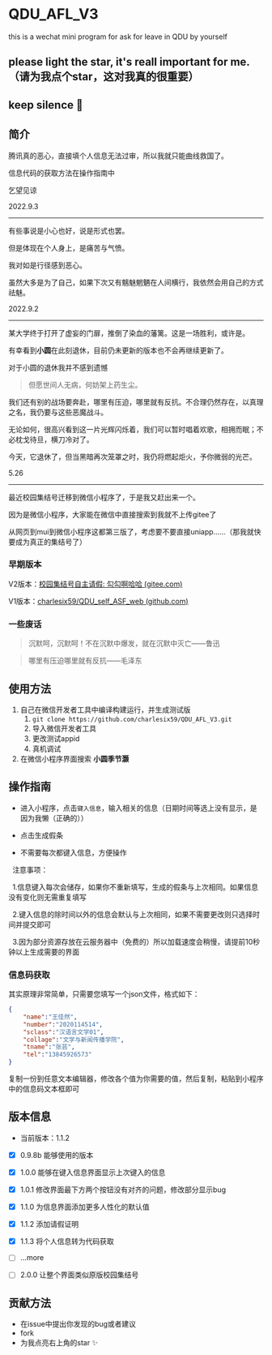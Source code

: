 # QDU_AFL_V3

this is a wechat mini program for ask for leave in QDU by yourself

## please light the star, it's reall important for me.（请为我点个star，这对我真的很重要）

## keep silence 🤫

## 简介

腾讯真的恶心，直接填个人信息无法过审，所以我就只能曲线救国了。

信息代码的获取方法在操作指南中

乞望见谅

2022.9.3

<hr>

有些事说是小心也好，说是形式也罢。

但是体现在个人身上，是痛苦与气愤。

我对如是行径感到恶心。

虽然大多是为了自己，如果下次又有魑魅魍魉在人间横行，我依然会用自己的方式祛魅。

2022.9.2

<hr>
某大学终于打开了虚妄的门扉，推倒了染血的藩篱。这是一场胜利，或许是。

有幸看到<b>小圆</b>在此刻退休，目前仍未更新的版本也不会再继续更新了。

对于小圆的退休我并不感到遗憾

> 但愿世间人无病，何妨架上药生尘。

我们还有别的战场要奔赴，哪里有压迫，哪里就有反抗。不合理仍然存在，以真理之名，我仍要与这些恶魔战斗。

无论如何，很高兴看到这一片光辉闪烁着，我们可以暂时唱着欢歌，相拥而眠；不必枕戈待旦，横刀冷对了。

今天，它退休了，但当黑暗再次笼罩之时，我仍将燃起炬火，予你微弱的光芒。

5.26

<hr>

最近校园集结号迁移到微信小程序了，于是我又赶出来一个。

因为是微信小程序，大家能在微信中直接搜索到我就不上传gitee了

从网页到mui到微信小程序这都第三版了，考虑要不要直接uniapp……（那我就快要成为真正的集结号了）

### 早期版本

V2版本：[校园集结号自主请假: 勾勾啊哈哈 (gitee.com)](https://gitee.com/charles-min/QDU_ASLv2)

V1版本：[charlesix59/QDU_self_ASF_web (github.com)](https://github.com/charlesix59/QDU_self_ASF_web)

### 一些废话

> 沉默呵，沉默呵！不在沉默中爆发，就在沉默中灭亡——鲁迅

> 哪里有压迫哪里就有反抗——毛泽东

## 使用方法

1. 自己在微信开发者工具中编译构建运行，并生成测试版 
   1. `git clone https://github.com/charlesix59/QDU_AFL_V3.git`
   2. 导入微信开发者工具
   3. 更改测试appid
   4. 真机调试
2. 在微信小程序界面搜索 <b>小圆季节灏</b>

## 操作指南

- 进入小程序，点击`键入信息`，输入相关的信息（日期时间等选上没有显示，是因为我懒（正确的））

- 点击生成假条

- 不需要每次都键入信息，方便操作

  注意事项：

  1.信息键入每次会储存，如果你不重新填写，生成的假条与上次相同。如果信息没有变化则无需重复填写

  2.键入信息的除时间以外的信息会默认与上次相同，如果不需要更改则只选择时间并提交即可

  3.因为部分资源存放在云服务器中（免费的）所以加载速度会稍慢，请提前10秒钟以上生成需要的界面

### 信息码获取

其实原理非常简单，只需要您填写一个json文件，格式如下：

```json
{
    "name":"王佳然",
    "number":"2020114514",
    "sclass":"汉语言文学01",
    "collage":"文学与新闻传播学院",
    "tname":"张芸",
    "tel":"13845926573"
}
```

复制一份到任意文本编辑器，修改各个值为你需要的值，然后复制，粘贴到小程序中的信息码文本框即可

## 版本信息

- 当前版本：1.1.2

- [x] 0.9.8b 能够使用的版本

- [x] 1.0.0 能够在键入信息界面显示上次键入的信息

- [x] 1.0.1 修改界面最下方两个按钮没有对齐的问题，修改部分显示bug

- [x] 1.1.0 为信息界面添加更多人性化的默认值

- [x] 1.1.2 添加请假证明

- [x] 1.1.3 将个人信息转为代码获取

- [ ] ...more

- [ ] 2.0.0 让整个界面类似原版校园集结号 

## 贡献方法

- 在issue中提出你发现的bug或者建议
- fork
- 为我点亮右上角的star ✨
